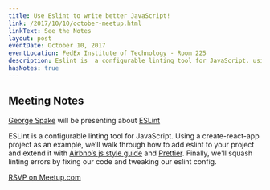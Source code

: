 ```yaml
---
title: Use Eslint to write better JavaScript!
link: /2017/10/10/october-meetup.html
linkText: See the Notes
layout: post
eventDate: October 10, 2017
eventLocation: FedEx Institute of Technology - Room 225
description: Eslint is  a configurable linting tool for JavaScript. using a create-react-app project as an example, we’ll walk through how to add eslint to your project and extend it with Airbnb’s js style guide and Prettier.
hasNotes: true
---
```


## Meeting Notes
[George Spake](https://georgespake.com/) will be presenting about [ESLint](https://eslint.org/)

ESLint is  a configurable linting tool for JavaScript. 
Using a create-react-app project as an example, we’ll walk through how to add eslint to your project and extend it with [Airbnb’s js style guide](https://github.com/airbnb/javascript) and [Prettier](https://github.com/prettier/prettier). Finally, we'll squash linting errors by fixing our code and tweaking our eslint config.

[RSVP on Meetup.com](https://www.meetup.com/memphis-technology-user-groups/events/243211814/)
